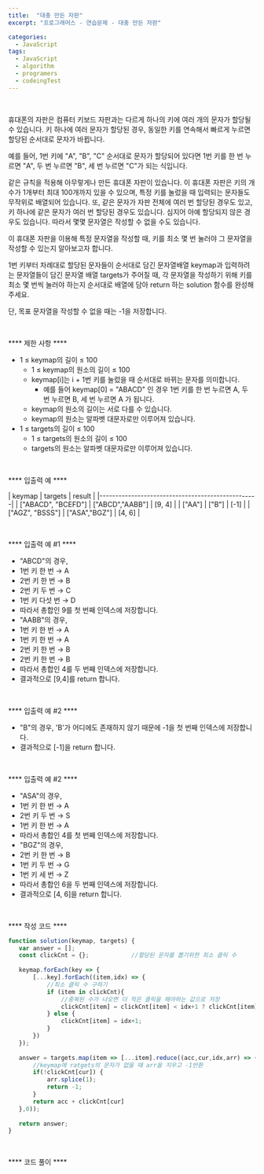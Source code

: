 ```yaml
---
title:  "대충 만든 자판"
excerpt: "프로그래머스 - 연습문제 - 대충 만든 자판"

categories:
  - JavaScript
tags: 
  - JavaScript
  - algorithm 
  - programers
  - codeingTest
---
```


<br/>

휴대폰의 자판은 컴퓨터 키보드 자판과는 다르게 하나의 키에 여러 개의 문자가 할당될 수 있습니다. 키 하나에 여러 문자가 할당된 경우, 동일한 키를 연속해서 빠르게 누르면 할당된 순서대로 문자가 바뀝니다.

예를 들어, 1번 키에 "A", "B", "C" 순서대로 문자가 할당되어 있다면 1번 키를 한 번 누르면 "A", 두 번 누르면 "B", 세 번 누르면 "C"가 되는 식입니다.

같은 규칙을 적용해 아무렇게나 만든 휴대폰 자판이 있습니다. 이 휴대폰 자판은 키의 개수가 1개부터 최대 100개까지 있을 수 있으며, 특정 키를 눌렀을 때 입력되는 문자들도 무작위로 배열되어 있습니다. 또, 같은 문자가 자판 전체에 여러 번 할당된 경우도 있고, 키 하나에 같은 문자가 여러 번 할당된 경우도 있습니다. 심지어 아예 할당되지 않은 경우도 있습니다. 따라서 몇몇 문자열은 작성할 수 없을 수도 있습니다.

이 휴대폰 자판을 이용해 특정 문자열을 작성할 때, 키를 최소 몇 번 눌러야 그 문자열을 작성할 수 있는지 알아보고자 합니다.

1번 키부터 차례대로 할당된 문자들이 순서대로 담긴 문자열배열 keymap과 입력하려는 문자열들이 담긴 문자열 배열 targets가 주어질 때, 각 문자열을 작성하기 위해 키를 최소 몇 번씩 눌러야 하는지 순서대로 배열에 담아 return 하는 solution 함수를 완성해 주세요.

단, 목표 문자열을 작성할 수 없을 때는 -1을 저장합니다.

<br/>

 **** 제한 사항 ****

  * 1 ≤ keymap의 길이 ≤ 100
    * 1 ≤ keymap의 원소의 길이 ≤ 100
    * keymap[i]는 i + 1번 키를 눌렀을 때 순서대로 바뀌는 문자를 의미합니다.
      * 예를 들어 keymap[0] = "ABACD" 인 경우 1번 키를 한 번 누르면 A, 두 번 누르면 B, 세 번 누르면 A 가 됩니다.
    * keymap의 원소의 길이는 서로 다를 수 있습니다.
    * keymap의 원소는 알파벳 대문자로만 이루어져 있습니다.
  * 1 ≤ targets의 길이 ≤ 100
    * 1 ≤ targets의 원소의 길이 ≤ 100
    * targets의 원소는 알파벳 대문자로만 이루어져 있습니다.

<br/>

 **** 입출력 예 ****

| keymap             |	    targets    |  result	 | 
|--------------------------------------------------|
| ["ABACD", "BCEFD"] | ["ABCD","AABB"] |	[9, 4] 	 |
| ["AA"]		         | ["B"]           |  [-1]     | 
| ["AGZ", "BSSS"]		 | ["ASA","BGZ"]   |  [4, 6]   |  



<br/>

 **** 입출력 예 #1 ****

 * "ABCD"의 경우,
 * 1번 키 한 번 → A
 * 2번 키 한 번 → B
 * 2번 키 두 번 → C
 * 1번 키 다섯 번 → D
 * 따라서 총합인 9를 첫 번째 인덱스에 저장합니다.
 * "AABB"의 경우,
 * 1번 키 한 번 → A
 * 1번 키 한 번 → A
 * 2번 키 한 번 → B
 * 2번 키 한 번 → B
 * 따라서 총합인 4를 두 번째 인덱스에 저장합니다.
 * 결과적으로 [9,4]를 return 합니다.


<br/>



 **** 입출력 예 #2 ****

 * "B"의 경우, 'B'가 어디에도 존재하지 않기 때문에 -1을 첫 번째 인덱스에 저장합니다.
 * 결과적으로 [-1]을 return 합니다.

<br/>


  **** 입출력 예 #2 ****

 * "ASA"의 경우,
 * 1번 키 한 번 → A
 * 2번 키 두 번 → S
 * 1번 키 한 번 → A
 * 따라서 총합인 4를 첫 번째 인덱스에 저장합니다.
 * "BGZ"의 경우,
 * 2번 키 한 번 → B
 * 1번 키 두 번 → G
 * 1번 키 세 번 → Z
 * 따라서 총합인 6을 두 번째 인덱스에 저장합니다.
 * 결과적으로 [4, 6]을 return 합니다.


<br/>

 **** 작성 코드 ****


 ```javascript
function solution(keymap, targets) {
    var answer = [];
    const clickCnt = {};            //할당된 문자를 뽑기위한 최소 클릭 수
    
    keymap.forEach(key => {
        [...key].forEach((item,idx) => {
            //최소 클릭 수 구하기
            if (item in clickCnt){
                //중복된 수가 나오면 더 적은 클릭을 해야하는 값으로 저장
                clickCnt[item] = clickCnt[item] < idx+1 ? clickCnt[item] : idx + 1;
            } else {
                clickCnt[item] = idx+1;
            }
        })
    });
    
    answer = targets.map(item => [...item].reduce((acc,cur,idx,arr) => {
        //keymap에 ratgets의 문자가 없을 때 arr을 지우고 -1반환
        if(!clickCnt[cur]) {
            arr.splice(1);
            return -1;
        }
        return acc + clickCnt[cur]
    },0));
    
    return answer;
}
 ```


 <br/>

  **** 코드 풀이 ****